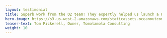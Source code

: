 ```yaml
---
layout: testimonial
title: Superb work from the O2 team! They expertly helped us launch a Fishery Improvement Project to pursue critical policy changes in two major northeast Atlantic fisheries. Quick, professional and experienced.
hero-image: https://s3-us-west-2.amazonaws.com/staticassets.oceanoutcomes.org/embedded+photos/testimonials/tomolamola-testimonial.png
teaser-text: Tom Pickerell, Owner, Tomolamola Consulting
weight: 10
---
```

